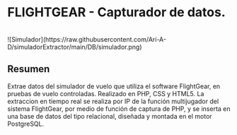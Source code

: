 <h1>FLIGHTGEAR - Capturador de datos.</h1><br>
![Simulador](https://raw.githubusercontent.com/Ari-A-D/simuladorExtractor/main/DB/simulador.png)


<h2>Resumen</h2>
Extrae datos del simulador de vuelo que utiliza el software FlightGear, en pruebas de vuelo controladas. 
Realizado en PHP, CSS y HTML5. 
La extraccion en tiempo real se realiza por IP de la función multijugador del sistema FlightGear, por medio de función de captura de PHP, y se inserta en una base de datos
del tipo relacional, diseñada y montada en el motor PostgreSQL.
